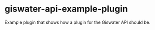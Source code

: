 # giswater-api-example-plugin
Example plugin that shows how a plugin for the Giswater API should be.
